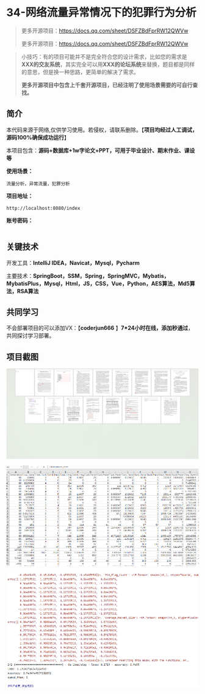 # 34-网络流量异常情况下的犯罪行为分析

> 更多开源项目：https://docs.qq.com/sheet/DSFZBdFprRW12QWVw
>
> 更多开源项目：https://docs.qq.com/sheet/DSFZBdFprRW12QWVw

> 小技巧：有的项目可能并不是完全符合您的设计需求，比如您的需求是**XXX的交友系统**，其实完全可以用**XXX的论坛系统**来替换，题目都是同样的意思，但是换一种思路，更简单的解决了需求。
>
> **更多开源项目中包含上千套开源项目，已经注明了使用场景需要的可自行查找。**



## 简介

本代码来源于网络,仅供学习使用。若侵权，请联系删除。【**项目均经过人工调试，源码100%确保成功运行**】

本项目包含：**源码+数据库+1w字论文+PPT，可用于毕业设计、期末作业、课设等**

**使用场景：**

```
流量分析，异常流量，犯罪分析
```

**项目地址：**

```
http://localhost:8080/index
```

**账号密码：**

```

```



## 关键技术

开发工具：**IntelliJ IDEA，Navicat，Mysql，Pycharm**

主要技术：**SpringBoot，SSM，Spring，SpringMVC，Mybatis，MybatisPlus，Mysql，Html，JS，CSS，Vue，Python，AES算法，Md5算法，RSA算法**



## 共同学习

不会部署项目的可以添加VX：【**coderjun666**  】**7*24小时在线，添加秒通过**，共同探讨学习部署。



## 项目截图

![image-20240814071447823](./项目截图/image-20240814071447823.png)

![image-20240814071507663](./项目截图/image-20240814071507663.png)

![image-20240814071515252](./项目截图/image-20240814071515252.png)
